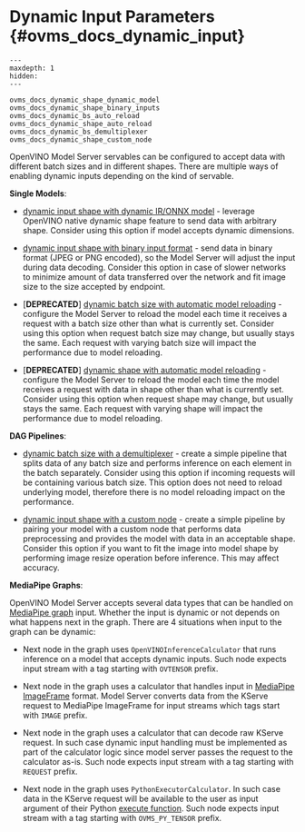 # Dynamic Input Parameters {#ovms_docs_dynamic_input}

```{toctree}
---
maxdepth: 1
hidden:
---

ovms_docs_dynamic_shape_dynamic_model
ovms_docs_dynamic_shape_binary_inputs
ovms_docs_dynamic_bs_auto_reload
ovms_docs_dynamic_shape_auto_reload
ovms_docs_dynamic_bs_demultiplexer
ovms_docs_dynamic_shape_custom_node
```

OpenVINO Model Server servables can be configured to accept data with different batch sizes and in different shapes.
There are multiple ways of enabling dynamic inputs depending on the kind of servable.

**Single Models**:

- [dynamic input shape with dynamic IR/ONNX model](./dynamic_shape_dynamic_model.md) - leverage OpenVINO native dynamic shape feature to send data with arbitrary shape. Consider using this option if model accepts dynamic dimensions.

- [dynamic input shape with binary input format](./dynamic_shape_binary_inputs.md) - send data in binary format (JPEG or PNG encoded), so the Model Server will adjust the input during data decoding. Consider this option in case of slower networks to minimize amount of data transferred over the network and fit image size to the size accepted by endpoint.

- [**DEPRECATED**] [dynamic batch size with automatic model reloading](./dynamic_bs_auto_reload.md) - configure the Model Server to reload the model each time it receives a request with a batch size other than what is currently set. Consider using this option when request batch size may change, but usually stays the same. Each request with varying batch size will impact the performance due to model reloading.

- [**DEPRECATED**] [dynamic shape with automatic model reloading](./dynamic_shape_auto_reload.md) - configure the Model Server to reload the model each time the model receives a request with data in shape other than what is currently set. Consider using this option when request shape may change, but usually stays the same. Each request with varying shape will impact the performance due to model reloading.

**DAG Pipelines**:

- [dynamic batch size with a demultiplexer](./dynamic_bs_demultiplexer.md) - create a simple pipeline that splits data of any batch size and performs inference on each element in the batch separately. Consider using this option if incoming requests will be containing various batch size. This option does not need to reload underlying model, therefore there is no model reloading impact on the performance.

- [dynamic input shape with a custom node](./dynamic_shape_custom_node.md) - create a simple pipeline by pairing your model with a custom node that performs data preprocessing and provides the model with data in an acceptable shape. Consider this option if you want to fit the image into model shape by performing image resize operation before inference. This may affect accuracy.

**MediaPipe Graphs**:

OpenVINO Model Server accepts several data types that can be handled on [MediaPipe graph](mediapipe.md) input. Whether the input is dynamic or not depends on what happens next in the graph. There are 4 situations when input to the graph can be dynamic:

- Next node in the graph uses `OpenVINOInferenceCalculator` that runs inference on a model that accepts dynamic inputs. Such node expects input stream with a tag starting with `OVTENSOR` prefix.

- Next node in the graph uses a calculator that handles input in [MediaPipe ImageFrame](https://developers.google.com/mediapipe/api/solutions/python/mp/ImageFrame) format. Model Server converts data from the KServe request to MediaPipe ImageFrame for input streams which tags start with `IMAGE` prefix.

- Next node in the graph uses a calculator that can decode raw KServe request. In such case dynamic input handling must be implemented as part of the calculator logic since model server passes the request to the calculator as-is. Such node expects input stream with a tag starting with `REQUEST` prefix.

- Next node in the graph uses `PythonExecutorCalculator`. In such case data in the KServe request will be available to the user as input argument of their Python [execute function](https://github.com/openvinotoolkit/model_server/blob/releases/2025/1/docs/python_support/reference.md#ovmspythonmodel-class). Such node expects input stream with a tag starting with `OVMS_PY_TENSOR` prefix.

